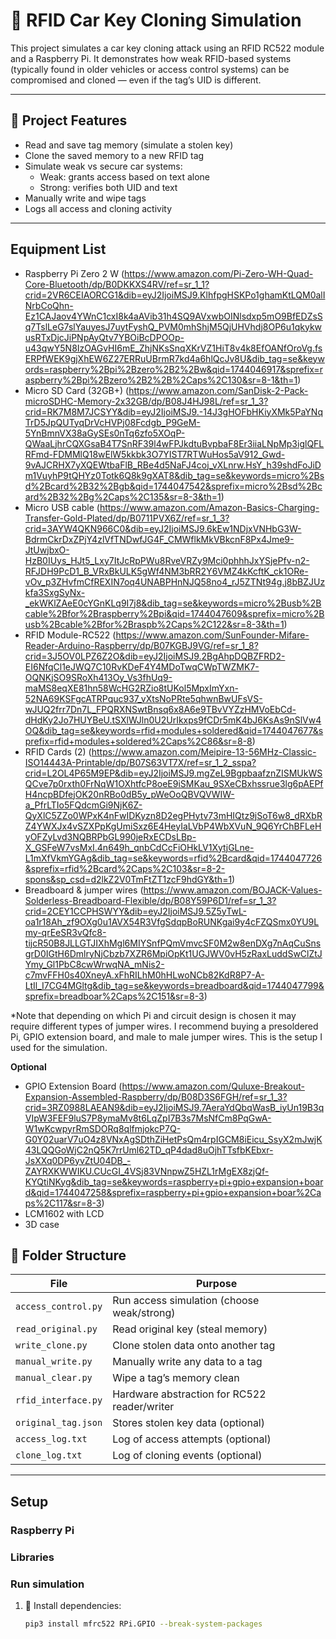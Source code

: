 # 🔐 RFID Car Key Cloning Simulation

This project simulates a car key cloning attack using an RFID RC522 module and a Raspberry Pi. It demonstrates how weak RFID-based systems (typically found in older vehicles or access control systems) can be compromised and cloned — even if the tag’s UID is different.

---

## 🚗 Project Features

- Read and save tag memory (simulate a stolen key)
- Clone the saved memory to a new RFID tag
- Simulate weak vs secure car systems:
  - Weak: grants access based on text alone
  - Strong: verifies both UID and text
- Manually write and wipe tags
- Logs all access and cloning activity

---

## Equipment List
- Raspberry Pi Zero 2 W (https://www.amazon.com/Pi-Zero-WH-Quad-Core-Bluetooth/dp/B0DKKXS4RV/ref=sr_1_1?crid=2VR6CEIAORCG1&dib=eyJ2IjoiMSJ9.KlhfpgHSKPo1ghamKtLQM0alINrbCoQhn-Ez1CAJaov4YWnC1cxI8k4aAVib31h4SQ9AVxwbOINlsdxp5mO9BfEDZsSq7TslLeG7slYauyesJ7uytFyshQ_PVM0mhShjM5QjUHVhdj8OP6u1qkykwusRTxDjcJiPNpAyQtv7YBOiBcDPOOp-u43qwY5N8IzOAGvHI6mE_ZhjNKsSnqXKrVZ1HiT8v4k8EfOANfOroVg.fsERPfWEK9gjXhEW6Z27ERRuUBrmR7kd4a6hlQcJv8U&dib_tag=se&keywords=raspberry%2Bpi%2Bzero%2B2%2Bw&qid=1744046917&sprefix=raspberry%2Bpi%2Bzero%2B2%2B%2Caps%2C130&sr=8-1&th=1) 
- Micro SD Card (32GB+) (https://www.amazon.com/SanDisk-2-Pack-microSDHC-Memory-2x32GB/dp/B08J4HJ98L/ref=sr_1_3?crid=RK7M8M7JCSYY&dib=eyJ2IjoiMSJ9.-14J3gHOFbHKiyXMk5PaYNqTrD5JpQUTyqDrVcHVPj08Fcdgb_P9GeM-5YnBmnVX38aGySEs0nTq6zfo5XOqP-QWaaLjhrCQXGsaB4T7SnRF39l4wFPJkdtuBvpbaF8Er3iiaLNpMp3iglQFLRFmd-FDMMlQ18wElW5kkbk3O7YIST7RTWuHos5aV912_Gwd-9vAJCRHX7yXQEWtbaFlB_RBe4d5NaFJ4coj_vXLnrw.HsY_h39shdFoJiDm1VuyhP9tQHYz0Totk6Q8k9gXAT8&dib_tag=se&keywords=micro%2Bsd%2Bcard%2B32%2Bgb&qid=1744047542&sprefix=micro%2Bsd%2Bcard%2B32%2Bg%2Caps%2C135&sr=8-3&th=1)
- Micro USB cable (https://www.amazon.com/Amazon-Basics-Charging-Transfer-Gold-Plated/dp/B0711PVX6Z/ref=sr_1_3?crid=3AYW4QKN966C0&dib=eyJ2IjoiMSJ9.6kEw1NDjxVNHbG3W-BdrmCkrDxZPjY4zlVfTNDwfJG4F_CMWflkMkVBkcnF8Px4Jme9-JtUwjbxO-HzB0IUys_HJt5_Lxy7ItJcRpPWu8RveVRZy9Mci0phhhJxYSjePfv-n2-RFJDH9PcD1_B_VRxBkULK5gWf4NM3bRR2Y6VMZ4kKcftK_ck1ORe-vOv_p3ZHvfmCfREXIN7oq4UNABPHnNJQ58no4_rJ5ZTNt94g.j8bBZJUzkfa3SxgSyNx-_ekWKlZAeE0cYGnKLq9I7j8&dib_tag=se&keywords=micro%2Busb%2Bcable%2Bfor%2Braspberry%2Bpi&qid=1744047609&sprefix=micro%2Busb%2Bcable%2Bfor%2Braspb%2Caps%2C122&sr=8-3&th=1)
- RFID Module-RC522 (https://www.amazon.com/SunFounder-Mifare-Reader-Arduino-Raspberry/dp/B07KGBJ9VG/ref=sr_1_8?crid=3J5OV0LPZ6Z2O&dib=eyJ2IjoiMSJ9.2BgAhpDQBZFRD2-EI6NfqCl1eJWQ7C10RvKDeF4Y4MDoTwqCWpTWZMK7-OQNKjSO9SRoXh413Oy_Vs3fhUq9-maMS8eqXE81hn58WcHG2RZio8tUKol5MpxImYxn-52NA69KSFgcATRPquc937_vXtsNoPRte5qhwnBwUFsVS-wJUQ2frr7Dn7L_FPQRXNSwtBnsq6x8A6e9TBvVYZzHMVoEbCd-dHdKy2Jo7HUYBeU.tSXlWJln0U2UrIkxps9fCDr5mK4bJ6KsAs9nSlVw4OQ&dib_tag=se&keywords=rfid+modules+soldered&qid=1744047677&sprefix=rfid+modules+soldered%2Caps%2C86&sr=8-8)
- RFID Cards (2) (https://www.amazon.com/Meipire-13-56MHz-Classic-ISO14443A-Printable/dp/B07S63VT7X/ref=sr_1_2_sspa?crid=L2OL4P65M9EP&dib=eyJ2IjoiMSJ9.mgZeL9BgpbaafznZISMUkWSQCve7p0rxth0FrNqW1OXhtfcP8oeE9iSMKau_9SXeCBxhssrue3lg6pAEPfH4ncpBDfejOK20nRBo0dB5y_pWeOoQBVQVWIW-a_PfrLTIo5FQdcmGi9NjK6Z-QyXlC5ZZo0WPxK4nFwIDKyzn8D2egPHytv73mHIQtz9jSoT6w8_dRXbRZ4YWXJx4vSZXPpKgUmiSxz6E4HeyIaLVbP4WbXVuN_9Q6YrChBFLeHyOFZyLvd3NQBRPbGL990jeRxECDsLBp-X_GSFeW7vsMxI.4n649h_qnbCdCcFiOHkLV1XytjGLne-L1mXfVkmYGAg&dib_tag=se&keywords=rfid%2Bcard&qid=1744047726&sprefix=rfid%2Bcard%2Caps%2C103&sr=8-2-spons&sp_csd=d2lkZ2V0TmFtZT1zcF9hdGY&th=1)
- Breadboard & jumper wires (https://www.amazon.com/BOJACK-Values-Solderless-Breadboard-Flexible/dp/B08Y59P6D1/ref=sr_1_3?crid=2CEY1CCPHSWYY&dib=eyJ2IjoiMSJ9.5Z5yTwL-oa1r18Ah_zf9OXg0u1AVX54R3VfgSdqpBoRUNKgai9y4cFZQSmx0YU9Lmy-qrEeSR3vQfc8-tijcR50B8JLLGTJIXhMgl6MIYSnfPQmVmvcSF0M2w8enDXg7nAqCuSnsgrD0IGtH6DmlryNjCbzb7XZR6MpiOpKt1UGJWV0vH5zRaxLuddSwClZtJYmy_Gl1PbC8cwWrwqNA_mNis2-c7mvFFH0s40XneyA.xFhRILhM0hHLwoNCb82KdR8P7-A-LtIl_I7CG4MGltg&dib_tag=se&keywords=breadboard&qid=1744047799&sprefix=breadboar%2Caps%2C151&sr=8-3)

*Note that depending on which Pi and circuit design is chosen it may require different types of jumper wires. I recommend buying a presoldered Pi, GPIO extension board, and male to male jumper wires. This is the setup I used for the simulation. 

**Optional**
- GPIO Extension Board (https://www.amazon.com/Quluxe-Breakout-Expansion-Assembled-Raspberry/dp/B08D3S6FGH/ref=sr_1_3?crid=3RZ0988LAEAN9&dib=eyJ2IjoiMSJ9.7AeraYdQbqWasB_iyUn19B3qVIpW3FEF9luS7P8ymaMv8t6LqZpI7B3s7MsNfCm8PqGwA-W1wKcwpyrRmSDORq8qlfmjokcP7Q-G0Y02uarV7uO4z8VNxAgSDthZiHetPsQm4rpIGCM8iEicu_SsyX2mJwjK43LQQGoWjC2nQ5K7rrUml62TD_qP4dad8uOjhTTsfbKEbxr-JsXXq0DP6yvZtU04DB_-ZAYRXKWWIKU.CUcGI_4VSj83VNnpwZ5HZL1rMgEX8zjQf-KYQtiNKyg&dib_tag=se&keywords=raspberry+pi+gpio+expansion+board&qid=1744047258&sprefix=raspberry+pi+gpio+expansion+boar%2Caps%2C117&sr=8-3)
- LCM1602 with LCD
- 3D case

## 📁 Folder Structure

| File                | Purpose                                      |
|---------------------|----------------------------------------------|
| `access_control.py` | Run access simulation (choose weak/strong)   |
| `read_original.py`  | Read original key (steal memory)             |
| `write_clone.py`    | Clone stolen data onto another tag           |
| `manual_write.py`   | Manually write any data to a tag             |
| `manual_clear.py`   | Wipe a tag’s memory clean                    |
| `rfid_interface.py` | Hardware abstraction for RC522 reader/writer |
| `original_tag.json` | Stores stolen key data (optional)            |
| `access_log.txt`    | Log of access attempts (optional)            |
| `clone_log.txt`     | Log of cloning events (optional)             |

---

## Setup
### Raspberry Pi
### Libraries
### Run simulation

1. 🔧 Install dependencies:
   ```bash
   pip3 install mfrc522 RPi.GPIO --break-system-packages
